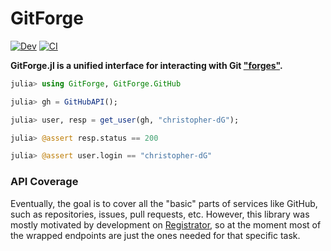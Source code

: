 # GitForge

[![Dev](https://img.shields.io/badge/docs-dev-blue.svg)](https://juliaweb.github.io/GitForge.jl/dev)
[![CI](https://github.com/JuliaWeb/GitForge.jl/actions/workflows/CI.yml/badge.svg)](https://github.com/JuliaWeb/GitForge.jl/actions/workflows/CI.yml)

**GitForge.jl is a unified interface for interacting with Git ["forges"](https://en.wikipedia.org/wiki/Forge_(software)).**

```julia
julia> using GitForge, GitForge.GitHub

julia> gh = GitHubAPI();

julia> user, resp = get_user(gh, "christopher-dG");

julia> @assert resp.status == 200

julia> @assert user.login == "christopher-dG"
```

### API Coverage

Eventually, the goal is to cover all the "basic" parts of services like GitHub, such as repositories, issues, pull requests, etc.
However, this library was mostly motivated by development on [Registrator](https://github.com/JuliaRegistries/Registrator.jl), so at the moment most of the wrapped endpoints are just the ones needed for that specific task.
